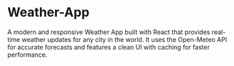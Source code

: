 # Weather-App
A modern and responsive Weather App built with React that provides real-time weather updates for any city in the world. It uses the Open-Meteo API for accurate forecasts and features a clean UI with caching for faster performance.
